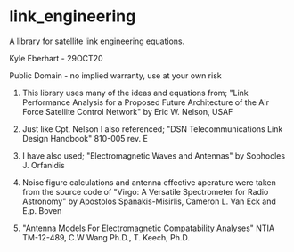 # link_engineering

   A library for satellite link engineering equations.

   Kyle Eberhart - 29OCT20

   Public Domain - no implied warranty, use at your own risk

   1. This library uses many of the ideas and equations from;
       "Link Performance Analysis for a Proposed Future Architecture of the
       Air Force Satellite Control Network" by Eric W. Nelson, USAF

   2. Just like Cpt. Nelson I also referenced;
       "DSN Telecommunications Link Design Handbook" 810-005 rev. E

   3. I have also used;
       "Electromagnetic Waves and Antennas" by Sophocles J. Orfanidis

   4. Noise figure calculations and antenna effective aperature were taken
       from the source code of "Virgo: A Versatile Spectrometer for Radio
       Astronomy" by Apostolos Spanakis-Misirlis, Cameron L. Van Eck and
       E.p. Boven

   5. "Antenna Models For Electromagnetic Compatability Analyses"
          NTIA TM-12-489, C.W Wang Ph.D., T. Keech, Ph.D.
